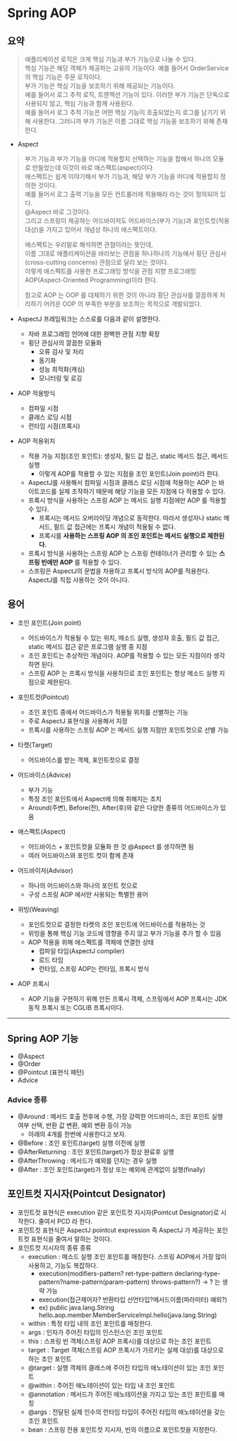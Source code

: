 # Spring AOP

## 요약
> 애플리케이션 로직은 크게 핵심 기능과 부가 기능으로 나눌 수 있다.  
> 핵심 기능은 해당 객체가 제공하는 고유의 기능이다. 예를 들어서 OrderService 의 핵심 기능은 주문 로직이다.  
> 부가 기능은 핵심 기능을 보조하기 위해 제공되는 기능이다.   
> 예를 들어서 로그 추적 로직, 트랜잭션 기능이 있다. 이러한 부가 기능은 단독으로 사용되지 않고, 핵심 기능과 함께 사용된다.   
> 예를 들어서 로그 추적 기능은 어떤 핵심 기능이 호출되었는지 로그를 남기기 위해 사용한다. 그러니까 부가 기능은 이름 그대로 핵심 기능을 보조하기 위해 존재한다.
- Aspect
> 부가 기능과 부가 기능을 어디에 적용할지 선택하는 기능을 합해서 하나의 모듈로 만들었는데 이것이 바로 애스펙트(aspect)이다.  
> 애스펙트는 쉽게 이야기해서 부가 기능과, 해당 부가 기능을 어디에 적용할지 정의한 것이다.     
> 예를 들어서 로그 출력 기능을 모든 컨트롤러에 적용해라 라는 것이 정의되어 있다.  
> @Aspect 바로 그것이다.   
> 그리고 스프링이 제공하는 어드바이저도 어드바이스(부가 기능)과 포인트컷(적용 대상)을 가지고 있어서 개념상 하나의 애스펙트이다.
> 
> 애스펙트는 우리말로 해석하면 관점이라는 뜻인데,   
> 이름 그대로 애플리케이션을 바라보는 관점을 하나하나의 기능에서 횡단 관심사(cross-cutting concerns) 관점으로 달리 보는 것이다.   
> 이렇게 애스펙트를 사용한 프로그래밍 방식을 관점 지향 프로그래밍 AOP(Aspect-Oriented Programming)이라 한다.
> 
> 참고로 AOP 는 OOP 를 대체하기 위한 것이 아니라 횡단 관심사를 깔끔하게 처리하기 어려운 OOP 의 부족한 부분을 보조하는 목적으로 개발되었다.

- AspectJ 프레임워크는 스스로를 다음과 같이 설명한다.
  - 자바 프로그래밍 언어에 대한 완벽한 관점 지향 확장 
  - 횡단 관심사의 깔끔한 모듈화
    - 오류 검사 및 처리
    - 동기화
    - 성능 최적화(캐싱)
    - 모니터링 및 로깅
    
- AOP 적용방식
  - 컴파일 시점
  - 클래스 로딩 시점
  - 런타임 시점(프록시)


- AOP 적용위치
  - 적용 가능 지점(조인 포인트): 생성자, 필드 값 접근, static 메서드 접근, 메서드 실행
    - 이렇게 AOP를 적용할 수 있는 지점을 조인 포인트(Join point)라 한다.
  - AspectJ를 사용해서 컴파일 시점과 클래스 로딩 시점에 적용하는 AOP 는 바이트코드를 실제 조작하기 때문에 해당 기능을 모든 지점에 다 적용할 수 있다.
  - 프록시 방식을 사용하는 스프링 AOP 는 메서드 실행 지점에만 AOP 를 적용할 수 있다.
    - 프록시는 메서드 오버라이딩 개념으로 동작한다. 따라서 생성자나 static 메서드, 필드 값 접근에는 프록시 개념이 적용될 수 없다.
    - 프록시를 <b>사용하는 스프링 AOP 의 조인 포인트는 메서드 실행으로 제한된다.</b>
  - 프록시 방식을 사용하는 스프링 AOP 는 스프링 컨테이너가 관리할 수 있는 <b>스프링 빈에만 AOP</b> 를 적용할 수 있다.
  - 스프링은 AspectJ의 문법을 차용하고 프록시 방식의 AOP를 적용한다. AspectJ를 직접 사용하는 것이 아니다.

## 용어
- 조인 포인트(Join point)
  - 어드바이스가 적용될 수 있는 위치, 메소드 실행, 생성자 호출, 필드 값 접근, static 메서드 접근 같은 프로그램 실행 중 지점
  - 조인 포인트는 추상적인 개념이다. AOP를 적용할 수 있는 모든 지점이라 생각하면 된다.
  - 스프링 AOP 는 프록시 방식을 사용하므로 조인 포인트는 항상 메소드 실행 지점으로 제한된다.


- 포인트컷(Pointcut)
  - 조인 포인트 중에서 어드바이스가 적용될 위치를 선별하는 기능
  - 주로 AspectJ 표현식을 사용해서 지정
  - 프록시를 사용하는 스프링 AOP 는 메서드 실행 지점만 포인트컷으로 선별 가능


- 타켓(Target)
  - 어드바이스를 받는 객체, 포인트컷으로 결정


- 어드바이스(Advice)
  - 부가 기능
  - 특정 조인 포인트에서 Aspect에 의해 취해지는 조치
  - Around(주변), Before(전), After(후)와 같은 다양한 종류의 어드바이스가 있음 
  

- 애스펙트(Aspect)
  - 어드바이스 + 포인트컷을 모듈화 한 것 @Aspect 를 생각하면 됨
  - 여러 어드바이스와 포인트 컷이 함께 존재


- 어드바이저(Advisor)
  - 하나의 어드바이스와 하나의 포인트 컷으로 
  - 구성 스프링 AOP 에서만 사용되는 특별한 용어


- 위빙(Weaving)
  - 포인트컷으로 결정한 타켓의 조인 포인트에 어드바이스를 적용하는 것
  - 위빙을 통해 핵심 기능 코드에 영향을 주지 않고 부가 기능을 추가 할 수 있음
  - AOP 적용을 위해 애스펙트를 객체에 연결한 상태
    - 컴파일 타임(AspectJ compiler)
    - 로드 타임
    - 런타임, 스프링 AOP는 런타임, 프록시 방식


- AOP 프록시
  - AOP 기능을 구현하기 위해 만든 프록시 객체, 스프링에서 AOP 프록시는 JDK 동적 프록시 또는 CGLIB 프록시이다.
---

## Spring AOP 기능
 - @Aspect
 - @Order
 - @Pointcut (표현식 패턴)
 - Advice

### Advice 종류
- @Around : 메서드 호출 전후에 수행, 가장 강력한 어드바이스, 조인 포인트 실행 여부 선택, 반환 값 변환, 예외 변환 등이 가능
  - 아래의 4개를 한번에 사용한다고 보자.
- @Before : 조인 포인트(target) 실행 이전에 실행
- @AfterReturning : 조인 포인트(target)가 정상 완료후 실행 
- @AfterThrowing : 메서드가 예외를 던지는 경우 실행
- @After : 조인 포인트(target)가 정상 또는 예외에 관계없이 실행(finally)

## 포인트컷 지시자(Pointcut Designator)
 - 포인트컷 표현식은 execution 같은 포인트컷 지시자(Pointcut Designator)로 시작한다. 줄여서 PCD 라 한다.
 - 포인트컷 표현식은 AspectJ pointcut expression 즉 AspectJ 가 제공하는 포인트컷 표현식을 줄여서 말하는 것이다.
 - 포인트컷 지시자의 종류 종류
   - execution : 메소드 실행 조인 포인트를 매칭한다. 스프링 AOP에서 가장 많이 사용하고, 기능도 복잡하다.
     - execution(modifiers-pattern? ret-type-pattern declaring-type-pattern?name-pattern(param-pattern) throws-pattern?) -> ? 는 생략 가능
     - execution(접근제어자? 반환타입 선언타입?메서드이름(파라미터) 예외?)
     - ex) public java.lang.String hello.aop.member.MemberServiceImpl.hello(java.lang.String)
   - within : 특정 타입 내의 조인 포인트를 매칭한다.
   - args : 인자가 주어진 타입의 인스턴스인 조인 포인트
   - this : 스프링 빈 객체(스프링 AOP 프록시)를 대상으로 하는 조인 포인트
   - target : Target 객체(스프링 AOP 프록시가 가르키는 실제 대상)를 대상으로 하는 조인 포인트 
   - @target : 실행 객체의 클래스에 주어진 타입의 애노테이션이 있는 조인 포인트
   - @within : 주어진 애노테이션이 있는 타입 내 조인 포인트
   - @annotation : 메서드가 주어진 애노테이션을 가지고 있는 조인 포인트를 매칭
   - @args : 전달된 실제 인수의 런타임 타입이 주어진 타입의 애노테이션을 갖는 조인 포인트
   - bean : 스프링 전용 포인트컷 지시자, 빈의 이름으로 포인트컷을 지정한다.